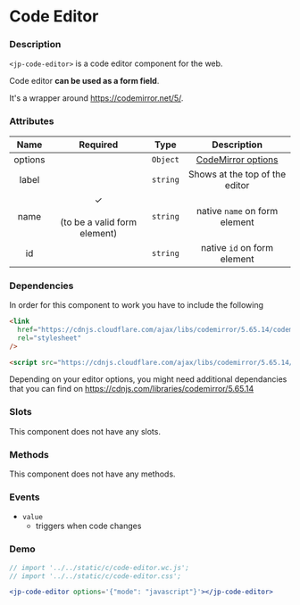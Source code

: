 <!-- import '../../static/c/code-editor.wc.js';
import '../../static/c/code-editor.css'; -->

# Code Editor

### Description

`<jp-code-editor>` is a code editor component for the web.

Code editor **can be used as a form field**.

It's a wrapper around https://codemirror.net/5/.

### Attributes

| **Name** |               **Required**               | **Type** |                            **Description**                            |
| :------: | :--------------------------------------: | :------: | :-------------------------------------------------------------------: |
| options  |                                          | `Object` | [CodeMirror options](https://codemirror.net/5/doc/manual.html#config) |
|  label   |                                          | `string` |                    Shows at the top of the editor                     |
|   name   | ✓ <br></br> (to be a valid form element) | `string` |                     native `name` on form element                     |
|    id    |                                          | `string` |                      native `id` on form element                      |

### Dependencies

In order for this component to work you have to include the following

```html
<link
  href="https://cdnjs.cloudflare.com/ajax/libs/codemirror/5.65.14/codemirror.min.css"
  rel="stylesheet"
/>
```

```html
<script src="https://cdnjs.cloudflare.com/ajax/libs/codemirror/5.65.14/codemirror.min.js"></script>
```

Depending on your editor options, you might need additional dependancies that you can find on https://cdnjs.com/libraries/codemirror/5.65.14

### Slots

This component does not have any slots.

### Methods

This component does not have any methods.

### Events

- `value`
  - triggers when code changes

### Demo

```jsx live
// import '../../static/c/code-editor.wc.js';
// import '../../static/c/code-editor.css';

<jp-code-editor options='{"mode": "javascript"}'></jp-code-editor>
```
